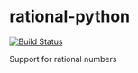 # rational-python

[![Build Status](https://travis-ci.org/daniel-dinu/rational-python.svg?branch=master)](https://travis-ci.org/daniel-dinu/rational-python)

Support for rational numbers
